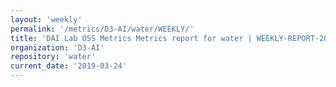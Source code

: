 ```yaml
---
layout: 'weekly'
permalink: '/metrics/D3-AI/water/WEEKLY/'
title: 'DAI Lab OSS Metrics Metrics report for water | WEEKLY-REPORT-2019-03-24'
organization: 'D3-AI'
repository: 'water'
current_date: '2019-03-24'
---
```

